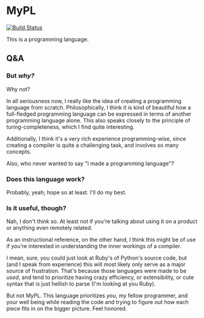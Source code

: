 # MyPL

[![Build Status](https://travis-ci.com/GuiBrandt/MyPL.svg?token=fMTgwJBkrcocEckf28eZ&branch=master)](https://travis-ci.com/GuiBrandt/MyPL)

This is a programming language.

## Q&A

### But *why?*

Why not?

In all seriousness now, I really like the idea of creating a programming
language from scratch. Philosophically, I think it is kind of beautiful how a
full-fledged programming language can be expressed in terms of another
programming language alone. This also speaks closely to the principle of
turing-completeness, which I find quite interesting.

Additionally, I think it's a very rich experience programming-wise, since
creating a compiler is quite a challenging task, and involves so many concepts.

Also, who never wanted to say "I made a programming language"?


### Does this language work?

Probably, yeah; hope so at least. I'll do my best.


### Is it useful, though?

Nah, I don't think so. At least not if you're talking about using it on a
product or anything even remotely related.

As an instructional reference, on the other hand, I think this might be of use
if you're interested in understanding the inner workings of a compiler.

I mean, sure, you could just look at Ruby's of Python's source code, but (and I
speak from experience) this will most likely only serve as a major source of
frustration. That's because those languages were made to be *used*, and tend to
prioritize having crazy efficiency, or extensibility, or cute syntax that is
just hellish to parse (I'm looking at you Ruby).

But not MyPL. This language prioritizes *you*, my fellow programmer, and your
well being while reading the code and trying to figure out how each piece fits
in on the bigger picture. Feel honored.
